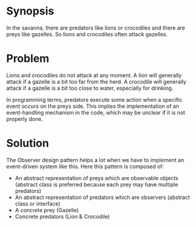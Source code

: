 # Synopsis

In the savanna, there are predators like lions or crocodiles and there are preys like gazelles. So lions and crocodiles often attack gazelles.

# Problem

Lions and crocodiles do not attack at any moment. A lion will generally attack if a gazelle is a bit too far from the herd. A crocodile will generally attack if a gazelle is a bit too close to water, especially for drinking.

In programming terms, predators execute some action when a specific event occurs on the preys side. This implies the implementation of an event-handling mechanism in the code, which may be unclear if it is not properly done.

# Solution

The Observer design pattern helps a lot when we have to implement an event-driven system like this. Here this pattern is composed of:

  * An abstract representation of preys which are observable objects (abstract class is preferred because each prey may have multiple predators)
  * An abstract representation of predators which are observers (abstract class or interface)
  * A concrete prey (Gazelle)
  * Concrete predators (Lion & Crocodile)
